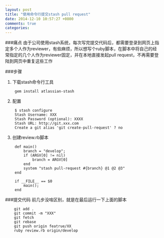 ```yaml
---
layout: post
title: "使用命令行提交stash pull request"
date: 2014-12-10 10:57:27 +0800
comments: true
categories: 
---
```

###痛点
由于公司使用stash系统，每次写完提交代码后，都需要登录到网页上指定多个人作为reviewer，有些麻烦，所以想写个ruby脚本，在脚本中将自己的经常指定的几个人作为reviewer固定，并在本地直接发起pull request，不再需要登陆到网页中重复这些工作

###步骤
1. 下载stash命令行工具

		gem install atlassian-stash
2. 配置

		$ stash configure
		Stash Username: XXX
		Stash Password (optional): XXXX
		Stash URL: http://git.xxx.com
		Create a git alias 'git create-pull-request' ? no
3. 创建review.rb脚本

		def main()
    		branch = "develop";
    		if (ARGV[0] != nil)
        		branch = ARGV[0]
    		end
    		system "stash pull-request #{branch} @1 @2 @3"
		end
 
		if __FILE__ == $0
    		main();
		end
###提交代码
前几步没啥区别，就是在最后运行一下上面的脚本
		
		git add .
		git commit -m "XXX"
		git fetch
		git rebase
		git push origin featrue/XX
		ruby review.rb origin/develop
				